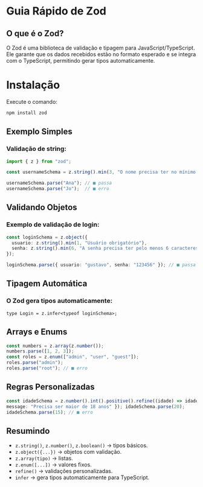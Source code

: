 # Guia Rápido de Zod

## O que é o Zod?
O Zod é uma biblioteca de validação e tipagem para JavaScript/TypeScript. Ele garante que os dados recebidos estão no formato esperado e se integra com o TypeScript, permitindo gerar tipos automaticamente.


# Instalação

Execute o comando:

```bash
npm install zod
```
## Exemplo Simples

### Validação de string:

```typescript
import { z } from "zod";

const usernameSchema = z.string().min(3, "O nome precisa ter no mínimo 3 letras");

usernameSchema.parse("Ana"); // ■ passa
usernameSchema.parse("Jo");  // ■ erro
```
## Validando Objetos

### Exemplo de validação de login:

```typescript
const loginSchema = z.object({
  usuario: z.string().min(1, "Usuário obrigatório"),
  senha: z.string().min(6, "A senha precisa ter pelo menos 6 caracteres")
});

loginSchema.parse({ usuario: "gustavo", senha: "123456" }); // ■ passa
```
## Tipagem Automática

### O Zod gera tipos automaticamente:

`type Login = z.infer<typeof loginSchema>;`

## Arrays e Enums
```typescript
const numbers = z.array(z.number());
numbers.parse([1, 2, 3]);
const roles = z.enum(["admin", "user", "guest"]); 
roles.parse("admin");
roles.parse("root"); // ■ erro
```
## Regras Personalizadas

```typescript 
const idadeSchema = z.number().int().positive().refine((idade) => idade >= 18, {
message: "Precisa ser maior de 18 anos" }); idadeSchema.parse(20);
idadeSchema.parse(15); // ■ erro
```
## Resumindo

- `z.string()`, `z.number()`, `z.boolean()` → tipos básicos.
- `z.object({...})` → objetos com validação.
- `z.array(tipo)` → listas.
- `z.enum([...])` → valores fixos.
- `refine()` → validações personalizadas.
- `infer` → gera tipos automaticamente para TypeScript.
